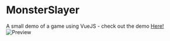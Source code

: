 # MonsterSlayer
A small demo of a game using VueJS - check out the demo [Here!](https://monsterslayergame-e0735.web.app/)
![Preview](https://upww.screenrec.com/images/f_XrTydBNEWJRLOcCwQpS1P83Kl6UqGjI0.png)
